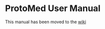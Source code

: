 # ProtoMed User Manual

This manual has been moved to the [wiki](https://github.com/cablelabs/micronets-pi/wiki/ProtoMed-User-Manual)
